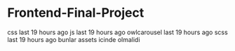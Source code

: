 # Frontend-Final-Project
css	last	19 hours ago
js	last	19 hours ago
owlcarousel	last	19 hours ago
scss	last	19 hours ago  bunlar assets icinde olmalidi 
